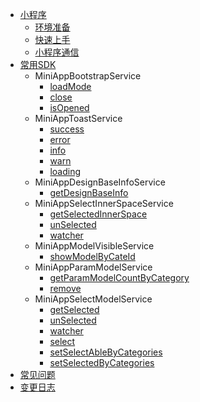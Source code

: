 - [小程序](/mini-app/index.md)
    - [环境准备](/mini-app/front-work/index.md)
    - [快速上手](/mini-app/quick-start/accessGuide.md)
    - [小程序通信](/mini-app/quick-start/communication.md)
- [常用SDK](/custom-sdk/MiniAppSelectModelService.md)
    - MiniAppBootstrapService
        - [loadMode](/custom-sdk/MiniAppBootstrapService/loadMode.md)
        - [close](/custom-sdk/MiniAppBootstrapService/close.md)
        - [isOpened](/custom-sdk/MiniAppBootstrapService/isOpened.md)
    - MiniAppToastService
        - [success](/custom-sdk/MiniAppToastService/success.md)
        - [error](/custom-sdk/MiniAppToastService/error.md)
        - [info](/custom-sdk/MiniAppToastService/info.md)
        - [warn](/custom-sdk/MiniAppToastService/warn.md)
        - [loading](/custom-sdk/MiniAppToastService/loading.md)
    - MiniAppDesignBaseInfoService
        - [getDesignBaseInfo](/custom-sdk/MiniAppDesignBaseInfoService/getDesignBaseInfo.md)
    - MiniAppSelectInnerSpaceService
        - [getSelectedInnerSpace](/custom-sdk/MiniAppSelectInnerSpaceService/getSelectedInnerSpace.md)
        - [unSelected](/custom-sdk/MiniAppSelectInnerSpaceService/unSelected.md)
        - [watcher](/custom-sdk/MiniAppSelectInnerSpaceService/watcher.md)
    - MiniAppModelVisibleService
        - [showModelByCateId](/custom-sdk/MiniAppModelVisibleService/showModelByCateId.md)
    - MiniAppParamModelService
        - [getParamModelCountByCategory](/custom-sdk/MiniAppParamModelService/getParamModelCountByCategory.md)
        - [remove](/custom-sdk/MiniAppParamModelService/remove.md)
    - MiniAppSelectModelService
        - [getSelected](/custom-sdk/MiniAppSelectModelService/getSelected.md)
        - [unSelected](/custom-sdk/MiniAppSelectModelService/unSelected.md)
        - [watcher](/custom-sdk/MiniAppSelectModelService/watcher.md)
        - [select](/custom-sdk/MiniAppSelectModelService/select.md)
        - [setSelectAbleByCategories](/custom-sdk/MiniAppSelectModelService/setSelectAbleByCategories.md)
        - [setSelectedByCategories](/custom-sdk/MiniAppSelectModelService/setSelectedByCategories.md)
- [常见问题](/question/index.md)
- [变更日志](/change-log/index.md)
<!-- - [开发](README.md) -->
